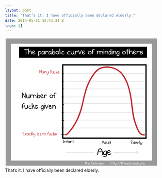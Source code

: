 ```yaml
---
layout: post
title: "That’s it: I have officially been declared elderly."
date: 2014-05-21 18:43:34 Z
tags: []
---
```

![](/media/2014/05/86424899694.png)
That’s it: I have officially been declared elderly.
